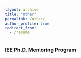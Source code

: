 ```yaml
---
layout: archive
title: "Other"
permalink: /other/
author_profile: true
redirect_from:
  - /resume
---
```

### IEE Ph.D. Mentoring Program

